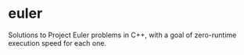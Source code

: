 # euler
Solutions to Project Euler problems in C++, with a goal of zero-runtime execution speed for each one.

